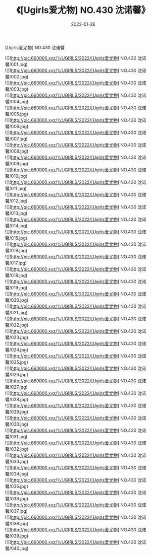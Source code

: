 ﻿---
layout: post
title:  《[Ugirls爱尤物] NO.430 沈诺馨》
date:   2022-01-26
img: http://pic.660000.xyz/1:/UGIRLS/2022/[Ugirls爱尤物] NO.430 沈诺馨/000.jpg
categories: [美女, 清纯, 唯美]
---

[Ugirls爱尤物] NO.430 沈诺馨

 ![](http://pic.660000.xyz/1:/UGIRLS/2022/[Ugirls爱尤物] NO.430 沈诺馨/001.jpg) <br>![](http://pic.660000.xyz/1:/UGIRLS/2022/[Ugirls爱尤物] NO.430 沈诺馨/002.jpg) <br>![](http://pic.660000.xyz/1:/UGIRLS/2022/[Ugirls爱尤物] NO.430 沈诺馨/003.jpg) <br>![](http://pic.660000.xyz/1:/UGIRLS/2022/[Ugirls爱尤物] NO.430 沈诺馨/004.jpg) <br>![](http://pic.660000.xyz/1:/UGIRLS/2022/[Ugirls爱尤物] NO.430 沈诺馨/005.jpg) <br>![](http://pic.660000.xyz/1:/UGIRLS/2022/[Ugirls爱尤物] NO.430 沈诺馨/006.jpg) <br>![](http://pic.660000.xyz/1:/UGIRLS/2022/[Ugirls爱尤物] NO.430 沈诺馨/007.jpg) <br>![](http://pic.660000.xyz/1:/UGIRLS/2022/[Ugirls爱尤物] NO.430 沈诺馨/008.jpg) <br>![](http://pic.660000.xyz/1:/UGIRLS/2022/[Ugirls爱尤物] NO.430 沈诺馨/009.jpg) <br>![](http://pic.660000.xyz/1:/UGIRLS/2022/[Ugirls爱尤物] NO.430 沈诺馨/010.jpg) <br>![](http://pic.660000.xyz/1:/UGIRLS/2022/[Ugirls爱尤物] NO.430 沈诺馨/011.jpg) <br>![](http://pic.660000.xyz/1:/UGIRLS/2022/[Ugirls爱尤物] NO.430 沈诺馨/012.jpg) <br>![](http://pic.660000.xyz/1:/UGIRLS/2022/[Ugirls爱尤物] NO.430 沈诺馨/013.jpg) <br>![](http://pic.660000.xyz/1:/UGIRLS/2022/[Ugirls爱尤物] NO.430 沈诺馨/014.jpg) <br>![](http://pic.660000.xyz/1:/UGIRLS/2022/[Ugirls爱尤物] NO.430 沈诺馨/015.jpg) <br>![](http://pic.660000.xyz/1:/UGIRLS/2022/[Ugirls爱尤物] NO.430 沈诺馨/016.jpg) <br>![](http://pic.660000.xyz/1:/UGIRLS/2022/[Ugirls爱尤物] NO.430 沈诺馨/017.jpg) <br>![](http://pic.660000.xyz/1:/UGIRLS/2022/[Ugirls爱尤物] NO.430 沈诺馨/018.jpg) <br>![](http://pic.660000.xyz/1:/UGIRLS/2022/[Ugirls爱尤物] NO.430 沈诺馨/019.jpg) <br>![](http://pic.660000.xyz/1:/UGIRLS/2022/[Ugirls爱尤物] NO.430 沈诺馨/020.jpg) <br>![](http://pic.660000.xyz/1:/UGIRLS/2022/[Ugirls爱尤物] NO.430 沈诺馨/021.jpg) <br>![](http://pic.660000.xyz/1:/UGIRLS/2022/[Ugirls爱尤物] NO.430 沈诺馨/022.jpg) <br>![](http://pic.660000.xyz/1:/UGIRLS/2022/[Ugirls爱尤物] NO.430 沈诺馨/023.jpg) <br>![](http://pic.660000.xyz/1:/UGIRLS/2022/[Ugirls爱尤物] NO.430 沈诺馨/024.jpg) <br>![](http://pic.660000.xyz/1:/UGIRLS/2022/[Ugirls爱尤物] NO.430 沈诺馨/025.jpg) <br>![](http://pic.660000.xyz/1:/UGIRLS/2022/[Ugirls爱尤物] NO.430 沈诺馨/026.jpg) <br>![](http://pic.660000.xyz/1:/UGIRLS/2022/[Ugirls爱尤物] NO.430 沈诺馨/027.jpg) <br>![](http://pic.660000.xyz/1:/UGIRLS/2022/[Ugirls爱尤物] NO.430 沈诺馨/028.jpg) <br>![](http://pic.660000.xyz/1:/UGIRLS/2022/[Ugirls爱尤物] NO.430 沈诺馨/029.jpg) <br>![](http://pic.660000.xyz/1:/UGIRLS/2022/[Ugirls爱尤物] NO.430 沈诺馨/030.jpg) <br>![](http://pic.660000.xyz/1:/UGIRLS/2022/[Ugirls爱尤物] NO.430 沈诺馨/031.jpg) <br>![](http://pic.660000.xyz/1:/UGIRLS/2022/[Ugirls爱尤物] NO.430 沈诺馨/032.jpg) <br>![](http://pic.660000.xyz/1:/UGIRLS/2022/[Ugirls爱尤物] NO.430 沈诺馨/033.jpg) <br>![](http://pic.660000.xyz/1:/UGIRLS/2022/[Ugirls爱尤物] NO.430 沈诺馨/034.jpg) <br>![](http://pic.660000.xyz/1:/UGIRLS/2022/[Ugirls爱尤物] NO.430 沈诺馨/035.jpg) <br>![](http://pic.660000.xyz/1:/UGIRLS/2022/[Ugirls爱尤物] NO.430 沈诺馨/036.jpg) <br>![](http://pic.660000.xyz/1:/UGIRLS/2022/[Ugirls爱尤物] NO.430 沈诺馨/037.jpg) <br>![](http://pic.660000.xyz/1:/UGIRLS/2022/[Ugirls爱尤物] NO.430 沈诺馨/038.jpg) <br>![](http://pic.660000.xyz/1:/UGIRLS/2022/[Ugirls爱尤物] NO.430 沈诺馨/039.jpg) <br>![](http://pic.660000.xyz/1:/UGIRLS/2022/[Ugirls爱尤物] NO.430 沈诺馨/040.jpg) <br>